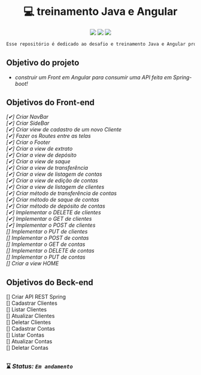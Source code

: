 # 

<h1 align="center"> 💻 treinamento Java e Angular </h1> 

<p align="center">
<img src="https://img.shields.io/badge/Angular%20-%23F7DF1E.svg?&style=for-the-badge&color=DD0031" />
<img src="https://img.shields.io/badge/Bootstrap%20-%23F7DF1E.svg?&style=for-the-badge&color=7044A3" />
<img src="https://img.shields.io/badge/Java%20-%23F7DF1E.svg?&style=for-the-badge&color=F7DF1E" />

 
</p>

```php 
Esse repositório é dedicado ao desafio e treinamento Java e Angular proporcianado pela Indra
```
## Objetivo do projeto 
<i>
    
 * construir um Front em Angular para consumir uma API feita em Spring-boot!



</i>

## Objetivos do Front-end<br> 
<i>
 
[✔] Criar NavBar<br>
[✔] Criar SideBar<br>
[✔] Criar view de cadastro de um novo Cliente<br>
[✔] Fazer os Routes entre as telas<br>
[✔] Criar o Footer<br>
[✔] Criar a view de extrato<br>
[✔] Criar a view de depósito<br>
[✔] Criar a view de saque<br>
[✔] Criar a view de transferência<br>
[✔] Criar a view de listagem de contas<br>
[✔] Criar a view de edição de contas<br>
[✔] Criar a view de listagem de clientes<br>
[✔] Criar método de transferência de contas<br>
[✔] Criar método de saque de contas<br>
[✔] Criar método de depósito de contas<br>
[✔] Implementar o DELETE de clientes<br>
[✔] Implementar o GET de clientes<br>
[✔] Implementar o POST de clientes<br>
[] Implementar o PUT de clientes<br>
[] Implementar o POST de contas<br>
[] Implementar o GET de contas<br> 
[] Implementar o DELETE de contas<br> 
[] Implementar o PUT de contas<br> 
[] Criar a view HOME<br>

 

 
</i>


 ## Objetivos do Beck-end 
[] Criar API REST Spring <br>
[] Cadastrar Clientes<br>
[] Listar Clientes<br>
[] Atualizar Clientes<br>
[] Deletar Clientes<br>
[] Cadastrar Contas<br>
[] Listar Contas<br>
[] Atualizar Contas<br>
[] Deletar Contas<br>





 


##

### ⌛ <i>Status: **`Em andamento`** </i>
 
